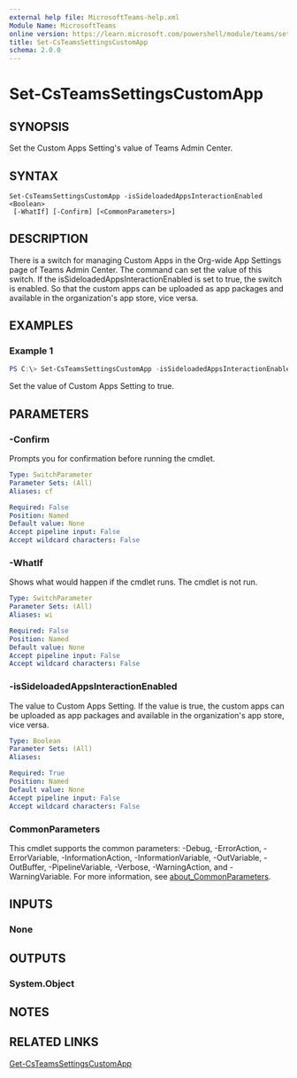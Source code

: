 ```yaml
---
external help file: MicrosoftTeams-help.xml
Module Name: MicrosoftTeams
online version: https://learn.microsoft.com/powershell/module/teams/set-csteamssettingscustomapp
title: Set-CsTeamsSettingsCustomApp
schema: 2.0.0
---
```


# Set-CsTeamsSettingsCustomApp

## SYNOPSIS
Set the Custom Apps Setting's value of Teams Admin Center.

## SYNTAX

```
Set-CsTeamsSettingsCustomApp -isSideloadedAppsInteractionEnabled <Boolean>
 [-WhatIf] [-Confirm] [<CommonParameters>]
```

## DESCRIPTION
There is a switch for managing Custom Apps in the Org-wide App Settings page of Teams Admin Center. The command can set the value of this switch. If the isSideloadedAppsInteractionEnabled is set to true, the switch is enabled. So that the custom apps can be uploaded as app packages and available in the organization's app store, vice versa.

## EXAMPLES

### Example 1
```powershell
PS C:\> Set-CsTeamsSettingsCustomApp -isSideloadedAppsInteractionEnabled $True
```

Set the value of Custom Apps Setting to true.

## PARAMETERS

### -Confirm
Prompts you for confirmation before running the cmdlet.

```yaml
Type: SwitchParameter
Parameter Sets: (All)
Aliases: cf

Required: False
Position: Named
Default value: None
Accept pipeline input: False
Accept wildcard characters: False
```

### -WhatIf
Shows what would happen if the cmdlet runs.
The cmdlet is not run.

```yaml
Type: SwitchParameter
Parameter Sets: (All)
Aliases: wi

Required: False
Position: Named
Default value: None
Accept pipeline input: False
Accept wildcard characters: False
```

### -isSideloadedAppsInteractionEnabled
The value to Custom Apps Setting. If the value is true, the custom apps can be uploaded as app packages and available in the organization's app store, vice versa.

```yaml
Type: Boolean
Parameter Sets: (All)
Aliases:

Required: True
Position: Named
Default value: None
Accept pipeline input: False
Accept wildcard characters: False
```

### CommonParameters
This cmdlet supports the common parameters: -Debug, -ErrorAction, -ErrorVariable, -InformationAction, -InformationVariable, -OutVariable, -OutBuffer, -PipelineVariable, -Verbose, -WarningAction, and -WarningVariable. For more information, see [about_CommonParameters](http://go.microsoft.com/fwlink/?LinkID=113216).

## INPUTS

### None

## OUTPUTS

### System.Object

## NOTES

## RELATED LINKS
[Get-CsTeamsSettingsCustomApp](https://learn.microsoft.com/powershell/module/teams/get-csteamssettingscustomapp)
